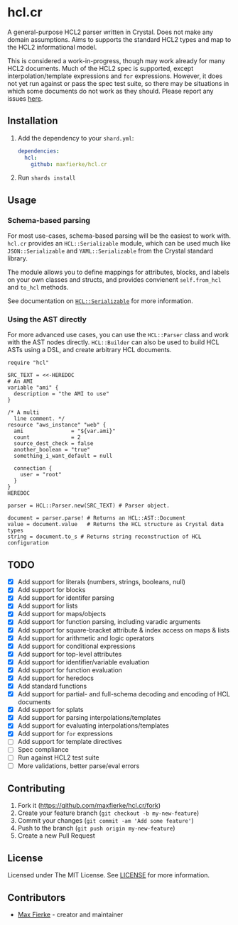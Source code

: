 # hcl.cr

A general-purpose HCL2 parser written in Crystal. Does not make any domain assumptions.
Aims to supports the standard HCL2 types and map to the HCL2 informational model.

This is considered a work-in-progress, though may work already for many HCL2
documents. Much of the HCL2 spec is supported, except interpolation/template
expressions and `for` expressions. However, it does not yet run against or pass
the spec test suite, so there may be situations in which some documents do not
work as they should. Please report any issues [here](https://github.com/maxfierke/hcl.cr/issues/new).

## Installation

1. Add the dependency to your `shard.yml`:

   ```yaml
   dependencies:
     hcl:
       github: maxfierke/hcl.cr
   ```

2. Run `shards install`

## Usage

### Schema-based parsing

For most use-cases, schema-based parsing will be the easiest to work with.
`hcl.cr` provides an `HCL::Serializable` module, which can be used much like
`JSON::Serializable` and `YAML::Serializable` from the Crystal standard library.

The module allows you to define mappings for attributes, blocks, and labels on
your own classes and structs, and provides convienent `self.from_hcl` and `to_hcl`
methods.

See documentation on [`HCL::Serializable`](src/hcl/serializable.cr) for more information.

### Using the AST directly

For more advanced use cases, you can use the `HCL::Parser` class and work
with the AST nodes directly. `HCL::Builder` can also be used to build HCL ASTs
using a DSL, and create arbitrary HCL documents.

```crystal
require "hcl"

SRC_TEXT = <<-HEREDOC
# An AMI
variable "ami" {
  description = "the AMI to use"
}

/* A multi
  line comment. */
resource "aws_instance" "web" {
  ami               = "${var.ami}"
  count             = 2
  source_dest_check = false
  another_boolean = "true"
  something_i_want_default = null

  connection {
    user = "root"
  }
}
HEREDOC

parser = HCL::Parser.new(SRC_TEXT) # Parser object.

document = parser.parse! # Returns an HCL::AST::Document
value = document.value   # Returns the HCL structure as Crystal data types
string = document.to_s # Returns string reconstruction of HCL configuration
```

## TODO

- [X] Add support for literals (numbers, strings, booleans, null)
- [X] Add support for blocks
- [X] Add support for identifer parsing
- [X] Add support for lists
- [X] Add support for maps/objects
- [X] Add support for function parsing, including varadic arguments
- [X] Add support for square-bracket attribute & index access on maps & lists
- [X] Add support for arithmetic and logic operators
- [X] Add support for conditional expressions
- [X] Add support for top-level attributes
- [X] Add support for identifier/variable evaluation
- [X] Add support for function evaluation
- [X] Add support for heredocs
- [X] Add standard functions
- [X] Add support for partial- and full-schema decoding and encoding of HCL documents
- [X] Add support for splats
- [X] Add support for parsing interpolations/templates
- [X] Add support for evaluating interpolations/templates
- [X] Add support for `for` expressions
- [ ] Add support for template directives
- [ ] Spec compliance
- [ ] Run against HCL2 test suite
- [ ] More validations, better parse/eval errors

## Contributing

1. Fork it (<https://github.com/maxfierke/hcl.cr/fork>)
2. Create your feature branch (`git checkout -b my-new-feature`)
3. Commit your changes (`git commit -am 'Add some feature'`)
4. Push to the branch (`git push origin my-new-feature`)
5. Create a new Pull Request

## License

Licensed under The MIT License. See [LICENSE](LICENSE) for more information.

## Contributors

- [Max Fierke](https://github.com/maxfierke) - creator and maintainer
